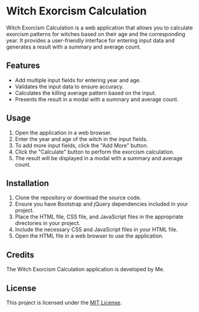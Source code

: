 # Witch Exorcism Calculation

Witch Exorcism Calculation is a web application that allows you to calculate exorcism patterns for witches based on their age and the corresponding year. It provides a user-friendly interface for entering input data and generates a result with a summary and average count.

## Features

- Add multiple input fields for entering year and age.
- Validates the input data to ensure accuracy.
- Calculates the killing average pattern based on the input.
- Presents the result in a modal with a summary and average count.

## Usage

1. Open the application in a web browser.
2. Enter the year and age of the witch in the input fields.
3. To add more input fields, click the "Add More" button.
4. Click the "Calculate" button to perform the exorcism calculation.
5. The result will be displayed in a modal with a summary and average count.

## Installation

1. Clone the repository or download the source code.
2. Ensure you have Bootstrap and jQuery dependencies included in your project.
3. Place the HTML file, CSS file, and JavaScript files in the appropriate directories in your project.
4. Include the necessary CSS and JavaScript files in your HTML file.
5. Open the HTML file in a web browser to use the application.

## Credits

The Witch Exorcism Calculation application is developed by Me.

## License

This project is licensed under the [MIT License](LICENSE).
